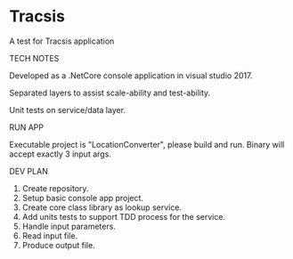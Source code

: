 # Tracsis
A test for Tracsis application

TECH NOTES

Developed as a .NetCore console application in visual studio 2017.

Separated layers to assist scale-ability and test-ability.

Unit tests on service/data layer.

RUN APP

Executable project is "LocationConverter", please build and run. Binary will accept exactly 3 input args.

DEV PLAN
1. Create repository.
2. Setup basic console app project.
3. Create core class library as lookup service.
4. Add units tests to support TDD process for the service.
5. Handle input parameters.
6. Read input file.
7. Produce output file.
